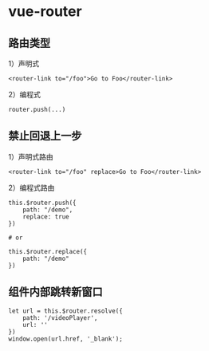 # vue-router

## 路由类型

1）声明式

```
<router-link to="/foo">Go to Foo</router-link>
```

2）编程式

```
router.push(...)
```

## 禁止回退上一步

1）声明式路由

```
<router-link to="/foo" replace>Go to Foo</router-link>
```

2）编程式路由

```
this.$router.push({
	path: "/demo",
	replace: true 
})

# or

this.$router.replace({
	path: "/demo"
})
```

## 组件内部跳转新窗口

```
let url = this.$router.resolve({
	path: '/videoPlayer',
	url: ''
})
window.open(url.href, '_blank');
```

## 